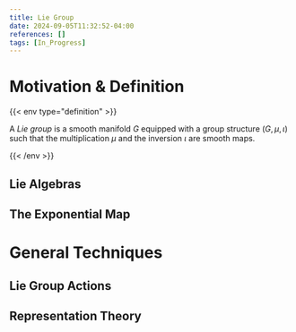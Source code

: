 ```yaml
---
title: Lie Group
date: 2024-09-05T11:32:52-04:00
references: []
tags: [In_Progress]
---
```


# Motivation & Definition

{{< env type="definition" >}}

A *Lie group* is a smooth manifold $G$ equipped with a group structure $(G,\mu,\iota)$ such that the multiplication $\mu$ and the inversion $\iota$ are smooth maps.

{{< /env >}}

## Lie Algebras

## The Exponential Map

# General Techniques

## Lie Group Actions

## Representation Theory
